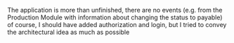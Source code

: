 The application is more than unfinished, there are no events (e.g. from the Production Module with information about changing the status to payable)
of course, I should have added authorization and login, but I tried to convey the architectural idea as much as possible
